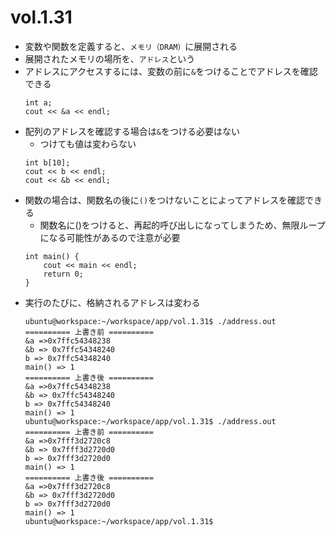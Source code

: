 # vol.1.31

- 変数や関数を定義すると、`メモリ（DRAM）`に展開される
- 展開されたメモリの場所を、`アドレス`という
- アドレスにアクセスするには、変数の前に`&`をつけることでアドレスを確認できる
  ```
  int a;
  cout << &a << endl;
  ```
- 配列のアドレスを確認する場合は`&`をつける必要はない
  - つけても値は変わらない
  ```
  int b[10];
  cout << b << endl;
  cout << &b << endl;
  ```
- 関数の場合は、関数名の後に`()`をつけないことによってアドレスを確認できる
  - 関数名に()をつけると、再起的呼び出しになってしまうため、無限ループになる可能性があるので注意が必要
  ```
  int main() {
      cout << main << endl;
      return 0;
  }
  ```
- 実行のたびに、格納されるアドレスは変わる
  ```
  ubuntu@workspace:~/workspace/app/vol.1.31$ ./address.out 
  ========== 上書き前 ==========
  &a =>0x7ffc54348238
  &b => 0x7ffc54348240
  b => 0x7ffc54348240
  main() => 1
  ========== 上書き後 ==========
  &a =>0x7ffc54348238
  &b => 0x7ffc54348240
  b => 0x7ffc54348240
  main() => 1
  ubuntu@workspace:~/workspace/app/vol.1.31$ ./address.out 
  ========== 上書き前 ==========
  &a =>0x7fff3d2720c8
  &b => 0x7fff3d2720d0
  b => 0x7fff3d2720d0
  main() => 1
  ========== 上書き後 ==========
  &a =>0x7fff3d2720c8
  &b => 0x7fff3d2720d0
  b => 0x7fff3d2720d0
  main() => 1
  ubuntu@workspace:~/workspace/app/vol.1.31$ 
  ```